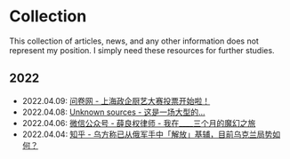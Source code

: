 # Collection

This collection of articles, news, and any other information does not represent
my position. I simply need these resources for further studies.

## 2022

- 2022.04.09: [问卷网 - 上海政企厨艺大赛投票开始啦！](https://web.archive.org/web/20220409090317/https://www.wenjuan.com/vote/result/624d3879bac4852e069d5b84?pid=624d3879bac4852e069d5b84&sid=QrY32ul&seq=110033&vcode=2397&rid=62514b9afe0e7145fc8f9003)
- 2022.04.08: [Unknown sources - 这是一场大型的...](https://web.archive.org/web/20220408155911/http://hx.cnd.org/2022/04/08/%e7%bd%91%e6%96%87%ef%bc%9a%e8%bf%99%e6%98%af%e4%b8%80%e5%9c%ba%e5%a4%a7%e5%9e%8b%e7%9a%84%e6%9c%8d%e4%bb%8e%e6%80%a7%e8%ae%ad%e7%bb%83/)
- 2022.04.06: [微信公众号 - 薛良权律师 - 我在____三个月的魔幻之旅](https://web.archive.org/web/20220410060237/https://mp.weixin.qq.com/s/gDa7m6-B0HDmmV8g7iY8VA)
- 2022.04.04: [知乎 - 乌方称已从俄军手中「解放」基辅，目前乌克兰局势如何？](https://web.archive.org/web/20220404051120/https://www.zhihu.com/question/525757990/answer/2422166110)
